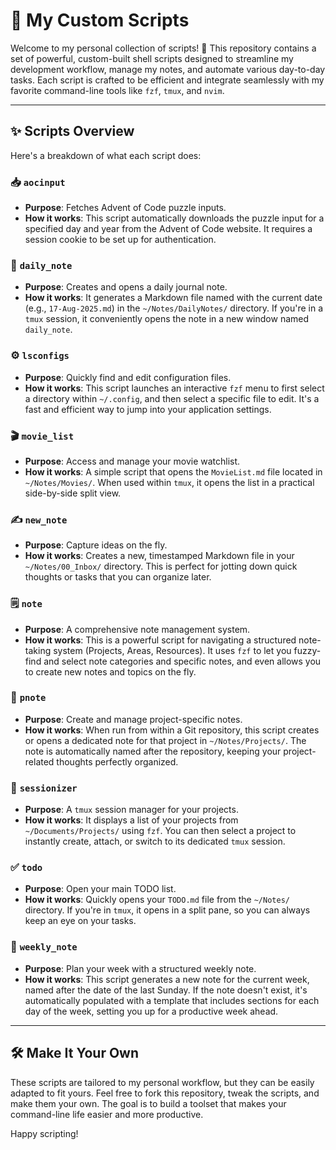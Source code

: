 # 📜 My Custom Scripts

Welcome to my personal collection of scripts! 🚀 This repository contains a set of powerful, custom-built shell scripts designed to streamline my development workflow, manage my notes, and automate various day-to-day tasks. Each script is crafted to be efficient and integrate seamlessly with my favorite command-line tools like `fzf`, `tmux`, and `nvim`.

---

## ✨ Scripts Overview

Here's a breakdown of what each script does:

### 📥 `aocinput`
- **Purpose**: Fetches Advent of Code puzzle inputs.
- **How it works**: This script automatically downloads the puzzle input for a specified day and year from the Advent of Code website. It requires a session cookie to be set up for authentication.

### 📝 `daily_note`
- **Purpose**: Creates and opens a daily journal note.
- **How it works**: It generates a Markdown file named with the current date (e.g., `17-Aug-2025.md`) in the `~/Notes/DailyNotes/` directory. If you're in a `tmux` session, it conveniently opens the note in a new window named `daily_note`.

### ⚙️ `lsconfigs`
- **Purpose**: Quickly find and edit configuration files.
- **How it works**: This script launches an interactive `fzf` menu to first select a directory within `~/.config`, and then select a specific file to edit. It's a fast and efficient way to jump into your application settings.

### 🎬 `movie_list`
- **Purpose**: Access and manage your movie watchlist.
- **How it works**: A simple script that opens the `MovieList.md` file located in `~/Notes/Movies/`. When used within `tmux`, it opens the list in a practical side-by-side split view.

### ✍️ `new_note`
- **Purpose**: Capture ideas on the fly.
- **How it works**: Creates a new, timestamped Markdown file in your `~/Notes/00_Inbox/` directory. This is perfect for jotting down quick thoughts or tasks that you can organize later.

### 🗒️ `note`
- **Purpose**: A comprehensive note management system.
- **How it works**: This is a powerful script for navigating a structured note-taking system (Projects, Areas, Resources). It uses `fzf` to let you fuzzy-find and select note categories and specific notes, and even allows you to create new notes and topics on the fly.

### 📌 `pnote`
- **Purpose**: Create and manage project-specific notes.
- **How it works**: When run from within a Git repository, this script creates or opens a dedicated note for that project in `~/Notes/Projects/`. The note is automatically named after the repository, keeping your project-related thoughts perfectly organized.

### 🔄 `sessionizer`
- **Purpose**: A `tmux` session manager for your projects.
- **How it works**: It displays a list of your projects from `~/Documents/Projects/` using `fzf`. You can then select a project to instantly create, attach, or switch to its dedicated `tmux` session.

### ✅ `todo`
- **Purpose**: Open your main TODO list.
- **How it works**: Quickly opens your `TODO.md` file from the `~/Notes/` directory. If you're in `tmux`, it opens in a split pane, so you can always keep an eye on your tasks.

### 📅 `weekly_note`
- **Purpose**: Plan your week with a structured weekly note.
- **How it works**: This script generates a new note for the current week, named after the date of the last Sunday. If the note doesn't exist, it's automatically populated with a template that includes sections for each day of the week, setting you up for a productive week ahead.

---
## 🛠️ Make It Your Own

These scripts are tailored to my personal workflow, but they can be easily adapted to fit yours. Feel free to fork this repository, tweak the scripts, and make them your own. The goal is to build a toolset that makes your command-line life easier and more productive.

Happy scripting!
